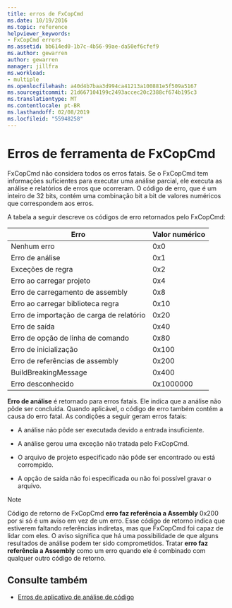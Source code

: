 ```yaml
---
title: erros de FxCopCmd
ms.date: 10/19/2016
ms.topic: reference
helpviewer_keywords:
- FxCopCmd errors
ms.assetid: bb614ed0-1b7c-4b56-99ae-da50ef6cfef9
ms.author: gewarren
author: gewarren
manager: jillfra
ms.workload:
- multiple
ms.openlocfilehash: a40d4b7baa3d994ca41213a100881e5f509a5167
ms.sourcegitcommit: 21d667104199c2493accec20c2388cf674b195c3
ms.translationtype: MT
ms.contentlocale: pt-BR
ms.lasthandoff: 02/08/2019
ms.locfileid: "55948258"
---
```

# <a name="fxcopcmd-tool-errors"></a>Erros de ferramenta de FxCopCmd

FxCopCmd não considera todos os erros fatais. Se o FxCopCmd tem informações suficientes para executar uma análise parcial, ele executa as análise e relatórios de erros que ocorreram. O código de erro, que é um inteiro de 32 bits, contém uma combinação bit a bit de valores numéricos que correspondem aos erros.

A tabela a seguir descreve os códigos de erro retornados pelo FxCopCmd:

|Erro|Valor numérico|
|-----------|-------------------|
|Nenhum erro|0x0|
|Erro de análise|0x1|
|Exceções de regra|0x2|
|Erro ao carregar projeto|0x4|
|Erro de carregamento de assembly|0x8|
|Erro ao carregar biblioteca regra|0x10|
|Erro de importação de carga de relatório|0x20|
|Erro de saída|0x40|
|Erro de opção de linha de comando|0x80|
|Erro de inicialização|0x100|
|Erro de referências de assembly|0x200|
|BuildBreakingMessage|0x400|
|Erro desconhecido|0x1000000|

**Erro de análise** é retornado para erros fatais. Ele indica que a análise não pôde ser concluída. Quando aplicável, o código de erro também contém a causa do erro fatal. As condições a seguir geram erros fatais:

- A análise não pôde ser executada devido a entrada insuficiente.

- A análise gerou uma exceção não tratada pelo FxCopCmd.

- O arquivo de projeto especificado não pôde ser encontrado ou está corrompido.

- A opção de saída não foi especificada ou não foi possível gravar o arquivo.

> [!NOTE]
> Código de retorno de FxCopCmd **erro faz referência a Assembly** 0x200 por si só é um aviso em vez de um erro. Esse código de retorno indica que estiverem faltando referências indiretas, mas que FxCopCmd foi capaz de lidar com eles. O aviso significa que há uma possibilidade de que alguns resultados de análise podem ter sido comprometidos. Tratar **erro faz referência a Assembly** como um erro quando ele é combinado com qualquer outro código de retorno.

## <a name="see-also"></a>Consulte também

- [Erros de aplicativo de análise de código](../code-quality/code-analysis-application-errors.md)